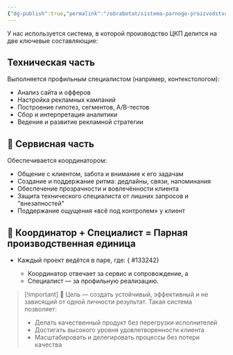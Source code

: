 ```yaml
---
{"dg-publish":true,"permalink":"/obrabotat/sistema-parnogo-proizvodstva-cz-kp-tehnicheskoe-servisnoe/"}
---
```



У нас используется система, в которой производство ЦКП делится на две ключевые составляющие:
## Техническая часть
Выполняется профильным специалистом (например, контекстологом):
- Анализ сайта и офферов
- Настройка рекламных кампаний
- Построение гипотез, сегментов, A/B-тестов
- Сбор и интерпретация аналитики
- Ведение и развитие рекламной стратегии
## 💬 Сервисная часть
Обеспечивается координатором:
- Общение с клиентом, забота и внимание к его задачам
- Создание и поддержание ритма: дедлайны, связи, напоминания
- Обеспечение прозрачности и вовлечённости клиента
- Защита технического специалиста от лишних запросов и "внезапностей"
- Поддержание ощущения «всё под контролем» у клиент
## 🧩 Координатор + Специалист = Парная производственная единица
- Каждый проект ведётся в паре, где:
{ #133242}

	- Координатор отвечает за сервис и сопровождение, а
	- Специалист — за профильную реализацию.

> [!important] 🎯 Цель — создать устойчивый, эффективный и не зависящий от одной личности результат.
> Такая система позволяет:
> - Делать качественный продукт без перегрузки исполнителей
> - Достигать высокого уровня удовлетворенности клиента
> - Масштабировать и делегировать процессы без потери качества
